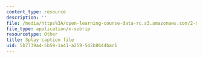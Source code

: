 ```yaml
---
content_type: resource
description: ''
file: /media/https%3A/open-learning-course-data-rc.s3.amazonaws.com/2-003sc-engineering-dynamics-fall-2011/5b7739a45b591a41a259542b8644bac1_GUvoVvXwoOQ.srt
file_type: application/x-subrip
resourcetype: Other
title: 3play caption file
uid: 5b7739a4-5b59-1a41-a259-542b8644bac1
---
```


